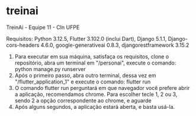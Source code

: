 # treinai
TreinAi - Equipe 11 - CIn UFPE

Requisitos: Python 3.12.5, Flutter 3.102.0 (inclui Dart), Django 5.1.1, Django-cors-headers 4.6.0, google-generativeai 0.8.3, djangorestframework 3.15.2

1. Para executar em sua máquina, satisfaça os requisitos, clone o repositório, abra um terminal em "/personai", execute o comando: python manage.py runserver
2. Após o primeiro passo, abra outro terminal, dessa vez em "/flutter_application_1" e execute o comando: flutter run
3. O comando flutter run perguntará em que navegador você prefere abrir a aplicação, recomendamos chrome. Para escolher tecle 1, 2 ou 3, sendo 2 a opção correspondente ao chrome, e aguarde
4. Após alguns segundos, a aplicação estará aberta, e basta usá-la.
